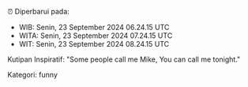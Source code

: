 ⏰ Diperbarui pada:
- WIB: Senin, 23 September 2024 06.24.15 UTC
- WITA: Senin, 23 September 2024 07.24.15 UTC
- WIT: Senin, 23 September 2024 08.24.15 UTC

Kutipan Inspiratif:
"Some people call me Mike, You can call me tonight."


Kategori: funny

